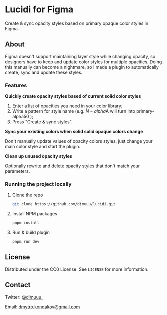 # Lucidi for Figma

Create & sync opacity styles based on primary opaque color styles in Figma.

## About

Figma doesn't support maintaining layer style while changing opacity, so designers have to keep and update color styles for multiple opacities. Doing this manually can become a nightmare, so I made a plugin to automatically create, sync and update these styles.

### Features

**Quickly create opacity styles based of current solid color styles**
1. Enter a list of opacities you need in your color library;
2. Write a pattern for style name (e.g. $N-alpha$A will turn into primary-alpha50 );
3. Press "Create & sync styles".

**Sync your existing colors when solid solid opaque colors change**

Don't manually update values of opacity colors styles, just change your main color style and start the plugin.

**Clean up unused opacity styles**

Optionally rewrite and delete opacity styles that don't match your parameters.

### Running the project locally

1. Clone the repo

   ```sh
   git clone https://github.com/dimuuu/lucidi.git
   ```
3. Install NPM packages

   ```sh
   pnpm install
   ```
4. Run & build plugin

   ```sh
   pnpm run dev
   ```

## License

Distributed under the CC0 License. See `LICENSE` for more information.

## Contact

Twitter: [@dimuuu_](https://twitter.com/dimuuu_)

Email: dmytro.kondakov@gmail.com
